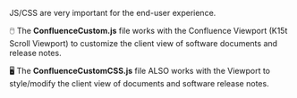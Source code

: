 JS/CSS are very important for the end-user experience.

🖱️ The **ConfluenceCustom.js** file works with the Confluence Viewport (K15t Scroll Viewport) to customize the client view of software documents and release notes.

🖥️ The **ConfluenceCustomCSS.js** file ALSO works with the Viewport to style/modify the client view of documents and software release notes.
